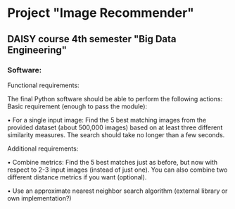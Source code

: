 # Project "Image Recommender"
## DAISY course 4th semester "Big Data Engineering"
### Software:

Functional requirements:

The final Python software should be able to perform the following actions:
Basic requirement (enough to pass the module):

• For a single input image: Find the 5 best matching images from the provided dataset
(about 500,000 images) based on at least three different similarity measures. The
search should take no longer than a few seconds.

Additional requirements:

• Combine metrics:
Find the 5 best matches just as before, but now with respect to 2-3 input images
(instead of just one). You can also combine two different distance metrics if you
want (optional).

• Use an approximate nearest neighbor search algorithm (external library or own
implementation?)
